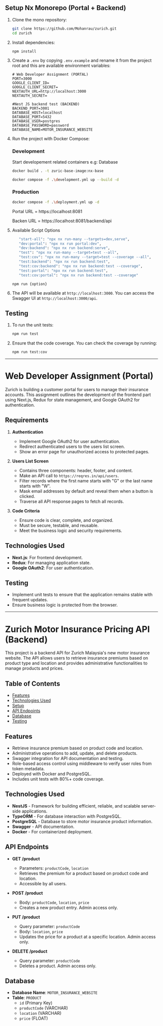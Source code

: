 ## Setup Nx Monorepo (Portal + Backend)

1. Clone the mono repository:

   ```bash
   git clone https://github.com/Mohanrau/zurich.git
   cd zurich
   ```

2. Install dependencies:

   ```bash
   npm install
   ```

3. Create a `.env` by copying `.env.example` and rename it from the project root and this are available environment variables:

   ```
   # Web Developer Assignment (PORTAL)
   PORT=3000
   GOOGLE_CLIENT_ID=
   GOOGLE_CLIENT_SECRET=
   NEXTAUTH_URL=http://localhost:3000
   NEXTAUTH_SECRET=

   #Nest JS backend test (BACKEND)
   BACKEND_PORT=3001
   DATABASE_HOST=localhost
   DATABASE_PORT=5432
   DATABASE_USER=postgres
   DATABASE_PASSWORD=password
   DATABASE_NAME=MOTOR_INSURANCE_WEBSITE
   ```

4. Run the project with Docker Compose:

   ### Development

   Start developement related containers e.g: Database

   ```bash
   docker build . -t zuric-base-image:nx-base

   docker compose -f .\development.yml up --build -d
   ```

   ### Production

   ```bash
   docker compose -f .\deployment.yml up -d
   ```

   Portal URL = https://localhost:8081

   Backen URL = https://localhost:8081/backend/api

5. Available Script Options

   ```bash
      "start-all": "npx nx run-many --targets=dev,serve",
      "dev:portal": "npx nx run portal:dev",
      "dev:backend": "npx nx run backend:serve",
      "test": "npx nx run-many --target=test --all",
      "test:cov": "npx nx run-many --target=test --coverage --all",
      "test:backend": "npx nx run backend:test",
      "test:cov:backend": "npx nx run backend:test --coverage",
      "test:portal": "npx nx run backend:test",
      "test:cov:portal": "npx nx run backend:test --coverage"
   ```

   `npm run {option}`

6. The API will be available at `http://localhost:3000`. You can access the Swagger UI at `http://localhost:3000/api`.

## Testing

1. To run the unit tests:

   ```bash
   npm run test
   ```

2. Ensure that the code coverage. You can check the coverage by running:
   ```bash
   npm run test:cov
   ```

---

# Web Developer Assignment (Portal)

Zurich is building a customer portal for users to manage their insurance accounts. This assignment outlines the development of the frontend part using Next.js, Redux for state management, and Google OAuth2 for authentication.

## Requirements

1. **Authentication**

   - Implement Google OAuth2 for user authentication.
   - Redirect authenticated users to the users list screen.
   - Show an error page for unauthorized access to protected pages.

2. **Users List Screen**

   - Contains three components: header, footer, and content.
   - Make an API call to `https://reqres.in/api/users`.
   - Filter records where the first name starts with "G" or the last name starts with "W".
   - Mask email addresses by default and reveal them when a button is clicked.
   - Traverse all API response pages to fetch all records.

3. **Code Criteria**
   - Ensure code is clear, complete, and organized.
   - Must be secure, testable, and reusable.
   - Meet the business logic and security requirements.

## Technologies Used

- **Next.js**: For frontend development.
- **Redux**: For managing application state.
- **Google OAuth2**: For user authentication.

## Testing

- Implement unit tests to ensure that the application remains stable with frequent updates.
- Ensure business logic is protected from the browser.

---

# Zurich Motor Insurance Pricing API (Backend)

This project is a backend API for Zurich Malaysia's new motor insurance website. The API allows users to retrieve insurance premiums based on product type and location and provides administrative functionalities to manage products and prices.

## Table of Contents

- [Features](#features)
- [Technologies Used](#technologies-used)
- [Setup](#setup)
- [API Endpoints](#api-endpoints)
- [Database](#database)
- [Testing](#testing)

## Features

- Retrieve insurance premium based on product code and location.
- Administrative operations to add, update, and delete products.
- Swagger integration for API documentation and testing.
- Role-based access control using middleware to verify user roles from token metadata.
- Deployed with Docker and PostgreSQL.
- Includes unit tests with 80%+ code coverage.

## Technologies Used

- **NestJS** - Framework for building efficient, reliable, and scalable server-side applications.
- **TypeORM** - For database interaction with PostgreSQL.
- **PostgreSQL** - Database to store motor insurance product information.
- **Swagger** - API documentation.
- **Docker** - For containerized deployment.

## API Endpoints

- **GET /product**

  - Parameters: `productCode`, `location`
  - Retrieves the premium for a product based on product code and location.
  - Accessible by all users.

- **POST /product**

  - Body: `productCode`, `location`, `price`
  - Creates a new product entry. Admin access only.

- **PUT /product**

  - Query parameter: `productCode`
  - Body: `location`, `price`
  - Updates the price for a product at a specific location. Admin access only.

- **DELETE /product**
  - Query parameter: `productCode`
  - Deletes a product. Admin access only.

## Database

- **Database Name**: `MOTOR_INSURANCE_WEBSITE`
- **Table**: `PRODUCT`
  - `id` (Primary Key)
  - `productCode` (VARCHAR)
  - `location` (VARCHAR)
  - `price` (FLOAT)
